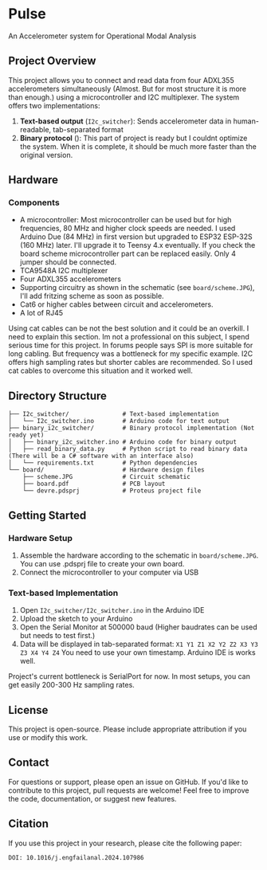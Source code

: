 # Pulse

An Accelerometer system for Operational Modal Analysis

## Project Overview

This project allows you to connect and read data from four ADXL355 accelerometers simultaneously (Almost. But for most structure it is more than enough.) using a microcontroller and I2C multiplexer. The system offers two implementations:

1. **Text-based output** (`I2c_switcher`): Sends accelerometer data in human-readable, tab-separated format
2. **Binary protocol** (): This part of project is ready but I couldnt optimize the system. When it is complete, it should be much more faster than the original version.

## Hardware

### Components
- A microcontroller:
Most microcontroller can be used but for high frequencies, 80 MHz and higher clock speeds are needed. I used Arduino Due (84 MHz) in first version but upgraded to ESP32 ESP-32S (160 MHz) later. I'll upgrade it to Teensy 4.x eventually. If you check the board scheme microcontroller part can be replaced easily. Only 4 jumper should be connected.
- TCA9548A I2C multiplexer
- Four ADXL355 accelerometers
- Supporting circuitry as shown in the schematic (see `board/scheme.JPG`), I'll add fritzing scheme as soon as possible.
- Cat6 or higher cables between circuit and accelerometers.
- A lot of RJ45

Using cat cables can be not the best solution and it could be an overkill. I need to explain this section. Im not a professional on this subject, I spend serious time for this project. In forums people says SPI is more suitable for long cabling. But frequency was a bottleneck for my specific example. I2C offers high sampling rates but shorter cables are recommended. So I used cat cables to overcome this situation and it worked well.

## Directory Structure

```
├── I2c_switcher/               # Text-based implementation
│   └── I2c_switcher.ino        # Arduino code for text output
├── binary_i2c_switcher/        # Binary protocol implementation (Not ready yet)
│   ├── binary_i2c_switcher.ino # Arduino code for binary output
│   ├── read_binary_data.py     # Python script to read binary data (There will be a C# software with an interface also)
│   └── requirements.txt        # Python dependencies
└── board/                      # Hardware design files
    ├── scheme.JPG              # Circuit schematic
    ├── board.pdf               # PCB layout
    └── devre.pdsprj            # Proteus project file
```

## Getting Started

### Hardware Setup

1. Assemble the hardware according to the schematic in `board/scheme.JPG`. You can use .pdsprj file to create your own board.
2. Connect the microcontroller to your computer via USB

### Text-based Implementation

1. Open `I2c_switcher/I2c_switcher.ino` in the Arduino IDE
2. Upload the sketch to your Arduino
3. Open the Serial Monitor at 500000 baud (Higher baudrates can be used but needs to test first.)
4. Data will be displayed in tab-separated format: `X1 Y1 Z1 X2 Y2 Z2 X3 Y3 Z3 X4 Y4 Z4` You need to use your own timestamp. Arduino IDE is works well.

Project's current bottleneck is SerialPort for now. In most setups, you can get easily 200-300 Hz sampling rates.


## License

This project is open-source. Please include appropriate attribution if you use or modify this work.

## Contact

For questions or support, please open an issue on GitHub. If you'd like to contribute to this project, pull requests are welcome! Feel free to improve the code, documentation, or suggest new features.

## Citation

If you use this project in your research, please cite the following paper:

```
DOI: 10.1016/j.engfailanal.2024.107986
```
